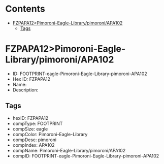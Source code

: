 



Contents
========

* [FZPAPA12>Pimoroni-Eagle-Library/pimoroni/APA102](#fzpapa12pimoroni-eagle-librarypimoroniapa102)
	* [Tags](#tags)

# FZPAPA12>Pimoroni-Eagle-Library/pimoroni/APA102

- ID: FOOTPRINT-eagle-Pimoroni-Eagle-Library-pimoroni-APA102
- Hex ID: FZPAPA12
- Name: 
- Description: 

## Tags

- hexID: FZPAPA12
- oompType: FOOTPRINT
- oompSize: eagle
- oompColor: Pimoroni-Eagle-Library
- oompDesc: pimoroni
- oompIndex: APA102
- oompName: Pimoroni-Eagle-Library/pimoroni/APA102
- oompID: FOOTPRINT-eagle-Pimoroni-Eagle-Library-pimoroni-APA102
